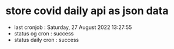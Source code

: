 # store covid daily api as json data

- last cronjob : Saturday, 27 August 2022 13:27:55
- status og cron : success
- status daily cron : success
      
      